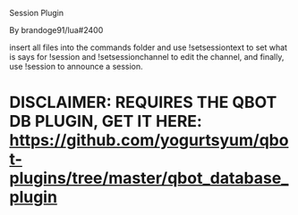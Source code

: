 Session Plugin

By brandoge91/lua#2400

insert all files into the commands folder and use !setsessiontext to set what is says for !session and !setsessionchannel to edit the channel, and finally, use !session to announce a session.

# DISCLAIMER: REQUIRES THE QBOT DB PLUGIN, GET IT HERE: https://github.com/yogurtsyum/qbot-plugins/tree/master/qbot_database_plugin